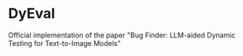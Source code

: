 # DyEval
Official implementation of the paper "Bug Finder: LLM-aided Dynamic Testing for Text-to-Image Models"
